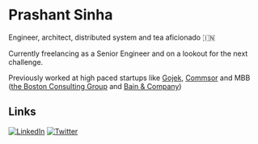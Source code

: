<!--
**fr33m0nk/fr33m0nk** is a ✨ _special_ ✨ repository because its `README.md` (this file) appears on your GitHub profile.

Here are some ideas to get you started:
### Hi there 👋


- 🔭 I’m currently working on ...
- 🌱 I’m currently learning ...
- 👯 I’m looking to collaborate on ...
- 🤔 I’m looking for help with ...
- 💬 Ask me about ...
- 📫 How to reach me: ...
- 😄 Pronouns: ...
- ⚡ Fun fact: ...
-->

# Prashant Sinha

Engineer, architect, distributed system and tea aficionado 🇮🇳


Currently freelancing as a Senior Engineer and on a lookout for the next challenge.

Previously worked at high paced startups like [Gojek](https://blog.gojek.io/), [Commsor](https://www.commsor.com/blog) and MBB ([the Boston Consulting Group](https://en.wikipedia.org/wiki/Boston_Consulting_Group) and [Bain & Company](https://en.wikipedia.org/wiki/Bain_%26_Company))

## Links
[![LinkedIn](https://a11ybadges.com/badge?logo=linkedin)](https://www.linkedin.com/in/prashantsinha0/)
[![Twitter](https://a11ybadges.com/badge?logo=twitter)](https://twitter.com/BrazenIntellect)
